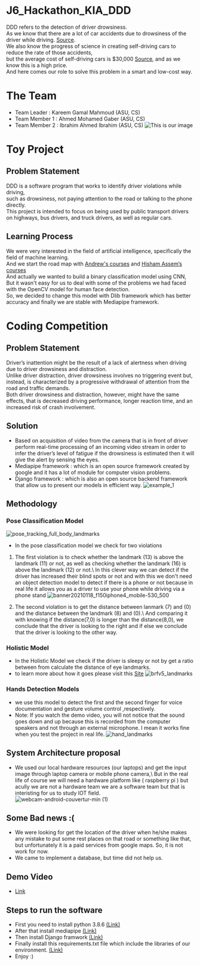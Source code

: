 # J6_Hackathon_KIA_DDD
DDD refers to the detection of driver drowsiness.\
As we know that there are a lot of car accidents due to drowsiness of the driver while driving. [Source](https://www.nsc.org/road/safety-topics/fatigued-driver).\
We also know the progress of science in creating self-driving cars to reduce the rate of those accidents,\
but the average cost of self-driving cars is $30,000 [Source](https://www.forbes.com/sites/uhenergy/2019/05/21/self-driving-automobiles-how-soon-and-how-much/?sh=2f7d9e2638bd), and as we know this is a high price.\
And here comes our role to solve this problem in a smart and low-cost way.

# The Team
- Team Leader : Kareem Gamal Mahmoud      (ASU, CS)
- Team Member 1 : Ahmed Mohamed Gaber     (ASU, CS)
- Team Member 2 : Ibrahim Ahmed Ibrahim   (ASU, CS)
![This is our image](https://user-images.githubusercontent.com/51359449/134501329-ff63c741-9a4d-4d4a-906a-a4841ad623d9.jpeg)

# Toy Project
## Problem Statement
DDD is a software program that works to identify driver violations while driving,\
such as drowsiness, not paying attention to the road or talking to the phone directly.\
This project is intended to focus on being used by public transport drivers on highways,
bus drivers, and truck drivers, as well as regular cars.

## Learning Process
We were very interested in the field of artificial intelligence, specifically the field of machine learning.\
And we start the road map with  [Andrew's courses](https://www.coursera.org/specializations/deep-learning) and [Hisham Assem’s courses](https://www.youtube.com/channel/UCxxljM6JkSvJVSD_T90ZnMw)\
And actually we wanted to build a binary classification model using CNN,\
But it wasn't easy for us to deal with some of the problems we had faced with the OpenCV model for human face detection.\
So, we decided to change this model with Dlib framework which has better accuracy and finally we are stable with Mediapipe framework.

# Coding Competition
## Problem Statement
Driver’s inattention might be the result of a lack of alertness when driving due to driver drowsiness and distraction.\
Unlike driver distraction, driver drowsiness involves no triggering event but, instead, is characterized by a progressive withdrawal of attention from the road and traffic demands.\
Both driver drowsiness and distraction, however, might have the same effects, that is decreased driving performance, longer reaction time, and an increased risk of crash involvement. 

## Solution
- Based on acquisition of video from the camera that is in front of driver perform real-time processing of an incoming video stream in order to infer the driver’s level of fatigue if the drowsiness is estimated then it will give the alert by sensing the eyes.
- Mediapipe framework : which is an open source framework created by google and it has a lot of module for computer vision problems.
- Django framework : which is also an open source backend framework that allow us to present our models in efficient way.
![example_1](https://user-images.githubusercontent.com/51359449/134506521-d3541fd9-42ce-4b63-b654-c4e28e93b263.PNG)

## Methodology
### Pose Classification Model
![pose_tracking_full_body_landmarks](https://user-images.githubusercontent.com/51359449/134508516-cfa33088-e44a-467f-9877-19b6a23cec43.png)
- In the pose classification model we check for two violations
 1. The first violation is to check whether the landmark (13) is above the landmark (11) or not, as well as checking whether the landmark (16) is above the landmark (12) or not.\ In this clever way we can detect if the driver has increased their blind spots or not and with this we don't need an object detection model to detect if there is a phone or not because in real life it allows you as a driver to use your phone while driving via a phone stand
![banner20210118_f150iphone4_mobile-530_500](https://user-images.githubusercontent.com/51359449/134511569-c6753ef4-f70e-45f6-a0a8-83641c9e989e.jpg)


  2. The second violation is to get the distance between lanmark (7) and (0) and the distance between the landmark (8) and (0).\ And comparing it with knowing if the distance(7,0) is longer than the distance(8,0), we conclude that the driver is looking to the right and if else we conclude that the driver is looking to the other way. 

### Holistic Model 
- In the Holistic Model we check if the driver is sleepy or not by get a ratio between from calculate the distance of eye landmarks.
- to learn more about how it goes please visit this [Site](https://www.pyimagesearch.com/2017/05/08/drowsiness-detection-opencv/)
![brfv5_landmarks](https://user-images.githubusercontent.com/51359449/134513452-f6c82843-59c2-4e31-b107-ed00263462ae.jpg)

### Hands Detection Models
- we use this model to detect the first and the second finger for voice documentation and gesture volume control ,respectively.
- Note: If you watch the demo video, you will not notice that the sound goes down and up because this is recorded from the computer speakers and not through an external microphone. I mean it works fine when you test the project in real life.
![hand_landmarks](https://user-images.githubusercontent.com/51359449/134514877-258e9ac3-ef74-42ac-9a57-c4784385ac0c.png)


## System Architecture proposal
- We used our local hardware resources (our laptops) and get the input image through laptop camera or mobile phone camera,\ But in the real life of course we will need a hardware platform like ( raspberry pi ) but acully we are not a hardware team we are a software team but that is interisting for us to study IOT field.
![webcam-android-couvertur-min (1)](https://user-images.githubusercontent.com/51359449/134518387-dbec727e-db5e-4966-bbb9-8dedccb7e75c.png)

## Some Bad news :(
 - We were looking for get the location of the driver when he/she makes any mistake to put some rest places on that road or something like that,  but unfortunately it is a paid services from google maps. So, it is not work for now.
 - We came to implement a database, but time did not help us.

## Demo Video
- [Link](https://drive.google.com/file/d/1PHd-iDXBjbQ7lbhOhCcyyV0WJcLVOK7E/view?usp=sharing) 

## Steps to run the software
- First you need to install python 3.8.6 [(Link)](https://www.python.org/downloads/)
- After that install mediapipe [(Link)](https://google.github.io/mediapipe/getting_started/python.html)
- Then install Django framwork [(Link)](https://docs.djangoproject.com/en/3.2/topics/install/)
- Finally install this requirements.txt file which include the libraries of our environment. [(Link)](https://intellipaat.com/community/31672/how-to-use-requirements-txt-to-install-all-dependencies-in-a-python-project)
- Enjoy :)
